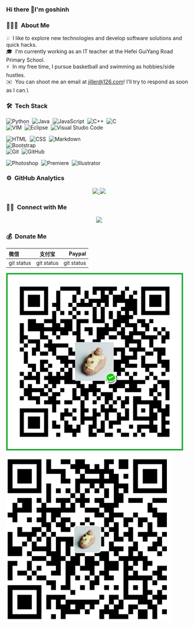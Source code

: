 ### Hi there 👋I'm goshinh

### 👨🏻‍💻 &nbsp;About Me


💡 &nbsp;I like to explore new technologies and develop software solutions and quick hacks.\
🎓 &nbsp;I'm currently working as an IT teacher at the Hefei GuiYang Road Primary School.\
⚡ &nbsp;In my free time, I pursue basketball and swimming as hobbies/side hustles.\
✉️ &nbsp;You can shoot me an email at jiller@126.com! I'll try to respond as soon as I can.\
<!--
**goshinh/goshinh** is a ✨ _special_ ✨ repository because its `README.md` (this file) appears on your GitHub profile.

Here are some ideas to get you started:

- 🔭 I’m currently working on ...
- 🌱 I’m currently learning ...
- 👯 I’m looking to collaborate on ...
- 🤔 I’m looking for help with ...
- 💬 Ask me about ...
- 📫 How to reach me: ...
- 😄 Pronouns: ...
- ⚡ Fun fact: ...
-->
### 🛠 &nbsp;Tech Stack

![Python](https://img.shields.io/badge/-Python-333333?style=flat&logo=python)&nbsp;
![Java](https://img.shields.io/badge/-Java-333333?style=flat&logo=Java&logoColor=FFA518)&nbsp;
![JavaScript](https://img.shields.io/badge/-JavaScript-333333?style=flat&logo=javascript)&nbsp;
![C++](https://img.shields.io/badge/-C++-333333?style=flat&logo=C%2B%2B&logoColor=00599C)&nbsp;
![C](https://img.shields.io/badge/-C-333333?style=flat&logo=C&logoColor=A8B9CC)\
![VIM](https://img.shields.io/badge/-vim-333333?style=flat&logo=VIM&logoColor=019733)&nbsp;
![Eclipse](https://img.shields.io/badge/-Eclipse-333333?style=flat&logo=eclipse-ide&logoColor=2C2255)&nbsp;
![Visual Studio Code](https://img.shields.io/badge/-Visual%20Studio%20Code-333333?style=flat&logo=visual-studio-code&logoColor=007ACC)&nbsp;

![HTML](https://img.shields.io/badge/-HTML-333333?style=flat&logo=HTML5)&nbsp;
![CSS](https://img.shields.io/badge/-CSS-333333?style=flat&logo=CSS3&logoColor=1572B6)&nbsp;
![Markdown](https://img.shields.io/badge/-Markdown-333333?style=flat&logo=markdown)\
![Bootstrap](https://img.shields.io/badge/-Bootstrap-333333?style=flat&logo=bootstrap&logoColor=563D7C)\
![Git](https://img.shields.io/badge/-Git-333333?style=flat&logo=git)&nbsp;
![GitHub](https://img.shields.io/badge/-GitHub-333333?style=flat&logo=github)&nbsp;



![Photoshop](https://img.shields.io/badge/-Photoshop-333333?style=flat&logo=adobe-photoshop)&nbsp;
![Premiere](https://img.shields.io/badge/-Premiere-333333?style=flat&logo=adobe-premiere-pro&logoColor=EA77FF)&nbsp;
![Illustrator](https://img.shields.io/badge/-Illustrator-333333?style=flat&logo=adobe-illustrator)&nbsp;

### ⚙️ &nbsp;GitHub Analytics

<p align="center">
<a href="https://github.com/AVS1508">
  <img height="180em" src="https://github-readme-stats-eight-theta.vercel.app/api?username=goshinh&show_icons=true&theme=react&include_all_commits=true&count_private=true"/>
  <img height="180em" src="https://github-readme-stats-eight-theta.vercel.app/api/top-langs/?username=goshinh&layout=compact&langs_count=8&theme=react"/>
</a>
</p>

### 🤝🏻 &nbsp;Connect with Me

<p align="center">
<a href="https://github.com/goshinh"><img src="https://img.shields.io/badge/-@goshinh-1769FF?style=flat-square&logo=qq&logoColor=EB1923"/></a>
</p>

### :moneybag: &nbsp;Donate Me
| 微信 | 支付宝 | Paypal |
| :---         |     :---:      |          ---: |
| git status   | git status     | git status    |

![微信打赏二维码](assets/wechat.png)

![支付宝打赏二维码](assets/alipay.jpg)



